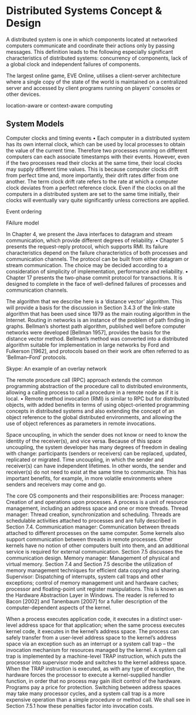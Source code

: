 # Distributed Systems Concept & Design


A distributed system is one in which components located at networked computers communicate and coordinate their actions only by passing messages. This definition leads to the following especially significant characteristics of distributed systems: concurrency of components, lack of a global clock and independent failures of components.

The largest online game, EVE Online, utilises a client-server architecture where a single copy of the state of the world is maintained on a centralized server and accessed by client programs running on players’ consoles or other devices.

location-aware or context-aware computing

## System Models


Computer clocks and timing events • Each computer in a distributed system has its own internal clock, which can be used by local processes to obtain the value of the current time. Therefore two processes running on different computers can each associate timestamps with their events. However, even if the two processes read their clocks at the same time, their local clocks may supply different time values. This is because computer clocks drift from perfect time and, more importantly, their drift rates differ from one another. The term clock drift rate refers to the rate at which a computer clock deviates from a perfect reference clock. Even if the clocks on all the computers in a distributed system are set to the same time initially, their clocks will eventually vary quite significantly unless corrections are applied.

Event ordering

FAilure model

In Chapter 4, we present the Java interfaces to datagram and stream communication, which provide different degrees of reliability.
• Chapter 5 presents the request-reply protocol, which supports RMI. Its failure characteristics depend on the failure characteristics of both processes and communication channels. The protocol can be built from either datagram or stream communication. The choice may be decided according to a consideration of simplicity of implementation, performance and reliability.
• Chapter 17 presents the two-phase commit protocol for transactions. It is designed to complete in the face of well-defined failures of processes and communication channels.

The algorithm that we describe here is a ‘distance vector’ algorithm. This will provide a basis for the discussion in Section 3.4.3 of the link-state algorithm that has been used since 1979 as the main routing algorithm in the Internet. Routing in networks is an instance of the problem of path finding in graphs. Bellman’s shortest path algorithm, published well before computer networks were developed [Bellman 1957], provides the basis for the distance vector method. Bellman’s method was converted into a distributed algorithm suitable for implementation in large networks by Ford and Fulkerson [1962], and protocols based on their work are often referred to as ‘Bellman–Ford’ protocols. 

Skype: An example of an overlay network


 The remote procedure call (RPC) approach extends the common programming abstraction of the procedure call to distributed environments, allowing a calling process to call a procedure in a remote node as if it is local.
• Remote method invocation (RMI) is similar to RPC but for distributed objects, with added benefits in terms of using object-oriented programming concepts in distributed systems and also extending the concept of an object reference to the global distributed environments, and allowing the use of object references as parameters in remote invocations.

Space uncoupling, in which the sender does not know or need to know the identity of the receiver(s), and vice versa. Because of this space uncoupling, the system developer has many degrees of freedom in dealing with change: participants (senders or receivers) can be replaced, updated, replicated or migrated.
Time uncoupling, in which the sender and receiver(s) can have independent lifetimes. In other words, the sender and receiver(s) do not need to exist at the same time to communicate. This has important benefits, for example, in more volatile environments where senders and receivers may come and go.

The core OS components and their responsibilities are:
Process manager: Creation of and operations upon processes. A process is a unit of resource management, including an address space and one or more threads.
Thread manager: Thread creation, synchronization and scheduling. Threads are schedulable activities attached to processes and are fully described in Section 7.4.
Communication manager: Communication between threads attached to different processes on the same computer. Some kernels also support communication between threads in remote processes. Other kernels have no notion of other computers built into them, and an additional service is required for external communication. Section 7.5 discusses the communication design.
Memory manager: Management of physical and virtual memory. Section 7.4 and Section 7.5 describe the utilization of memory management techniques for efficient data copying and sharing.
Supervisor: Dispatching of interrupts, system call traps and other exceptions; control of memory management unit and hardware caches; processor and floating-point unit register manipulations. This is known as the Hardware Abstraction Layer in Windows. The reader is referred to Bacon [2002] and Tanenbaum [2007] for a fuller description of the computer-dependent aspects of the kernel.


When a process executes application code, it executes in a distinct user-level address space for that application; when the same process executes kernel code, it executes in the kernel’s address space. The process can safely transfer from a user-level address space to the kernel’s address space via an exception such as an interrupt or a system call trap – the invocation mechanism for resources managed by the kernel. A system call trap is implemented by a machine-level TRAP instruction, which puts the processor into supervisor mode and switches to the kernel address space. When the TRAP instruction is executed, as with any type of exception, the hardware forces the processor to execute a kernel-supplied handler function, in order that no process may gain illicit control of the hardware.
Programs pay a price for protection. Switching between address spaces may take many processor cycles, and a system call trap is a more expensive operation than a simple procedure or method call. We shall see in Section 7.5.1 how these penalties factor into invocation costs.